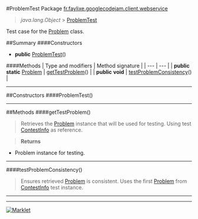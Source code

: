 #ProblemTest
Package [fr.faylixe.googlecodejam.client.webservice](README.md)<br>

> *java.lang.Object* > [ProblemTest](ProblemTest.md)

Test case for the [Problem](Problem.md) class.

##Summary
####Constructors
* **public** [ProblemTest](#problemtest)()

####Methods
| Type and modifiers | Method signature |
| --- | --- |
| **public static** [Problem](Problem.md) | [getTestProblem](#gettestproblem)() |
| **public** **void** | [testProblemConsistency](#testproblemconsistency)() |

---


##Constructors
####ProblemTest()
> 


---


##Methods
####getTestProblem()
> Retrieves the [Problem](Problem.md) instance
 that will be used for testing. Using
 test [ContestInfo](ContestInfo.md) as reference.

> **Returns**
* Problem instance for testing.


---

####testProblemConsistency()
> Ensures retrieved [Problem](Problem.md) is
 consistent. Uses the first [Problem](Problem.md)
 from [ContestInfo](ContestInfo.md) test instance.


---

---

[![Marklet](https://img.shields.io/badge/Generated%20by-Marklet-green.svg)](https://github.com/Faylixe/marklet)